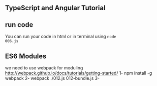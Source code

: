 ## TypeScript and Angular Tutorial

## run code
You can run your code in html or in terminal using  <code>node 006.js</code>

## ES6 Modules
 we need to use webpack for moduling http://webpack.github.io/docs/tutorials/getting-started/
 1- npm install -g webpack
 2- webpack ./012.js 012-bundle.js
 3- <script src="012-bundle.js" charset="utf-8"></script>
 